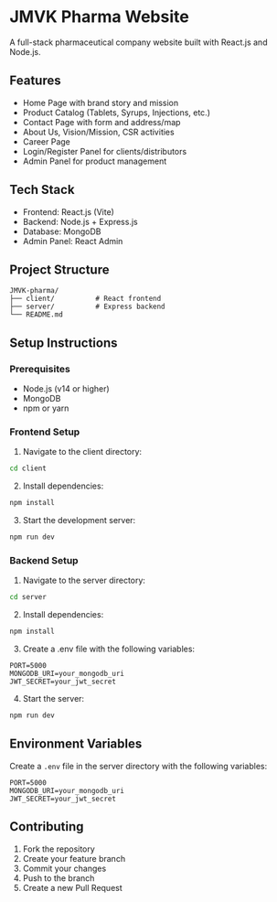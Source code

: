# JMVK Pharma Website

A full-stack pharmaceutical company website built with React.js and Node.js.

## Features

- Home Page with brand story and mission
- Product Catalog (Tablets, Syrups, Injections, etc.)
- Contact Page with form and address/map
- About Us, Vision/Mission, CSR activities
- Career Page
- Login/Register Panel for clients/distributors
- Admin Panel for product management

## Tech Stack

- Frontend: React.js (Vite)
- Backend: Node.js + Express.js
- Database: MongoDB
- Admin Panel: React Admin

## Project Structure

```
JMVK-pharma/
├── client/          # React frontend
├── server/          # Express backend
└── README.md
```

## Setup Instructions

### Prerequisites

- Node.js (v14 or higher)
- MongoDB
- npm or yarn

### Frontend Setup

1. Navigate to the client directory:
```bash
cd client
```

2. Install dependencies:
```bash
npm install
```

3. Start the development server:
```bash
npm run dev
```

### Backend Setup

1. Navigate to the server directory:
```bash
cd server
```

2. Install dependencies:
```bash
npm install
```

3. Create a .env file with the following variables:
```
PORT=5000
MONGODB_URI=your_mongodb_uri
JWT_SECRET=your_jwt_secret
```

4. Start the server:
```bash
npm run dev
```

## Environment Variables

Create a `.env` file in the server directory with the following variables:

```
PORT=5000
MONGODB_URI=your_mongodb_uri
JWT_SECRET=your_jwt_secret
```

## Contributing

1. Fork the repository
2. Create your feature branch
3. Commit your changes
4. Push to the branch
5. Create a new Pull Request 